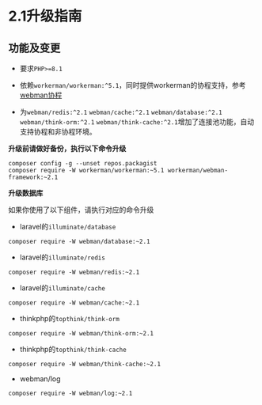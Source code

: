# 2.1升级指南

## 功能及变更

* 要求`PHP>=8.1`

* 依赖`workerman/workerman:^5.1`，同时提供workerman的协程支持，参考[webman协程](../coroutine/coroutine.md)

* 为`webman/redis:^2.1` `webman/cache:^2.1` `webman/database:^2.1` `webman/think-orm:^2.1` `webman/think-cache:^2.1`增加了连接池功能，自动支持协程和非协程环境。

**升级前请做好备份，执行以下命令升级**
```
composer config -g --unset repos.packagist
composer require -W workerman/workerman:~5.1 workerman/webman-framework:~2.1
```

**升级数据库**

如果你使用了以下组件，请执行对应的命令升级

* laravel的`illuminate/database`
```
composer require -W webman/database:~2.1
```

* laravel的`illuminate/redis`
```
composer require -W webman/redis:~2.1
```

* laravel的`illuminate/cache`
```
composer require -W webman/cache:~2.1
```

* thinkphp的`topthink/think-orm`
```
composer require -W webman/think-orm:~2.1
```

* thinkphp的`topthink/think-cache`
```
composer require -W webman/think-cache:~2.1
```

* webman/log
```
composer require -W webman/log:~2.1
```
